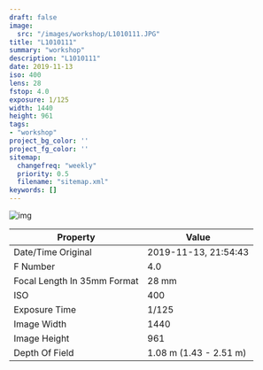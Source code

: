 ```yaml
---
draft: false
image:
  src: "/images/workshop/L1010111.JPG"
title: "L1010111"
summary: "workshop"
description: "L1010111"
date: 2019-11-13
iso: 400
lens: 28
fstop: 4.0
exposure: 1/125
width: 1440
height: 961
tags:
- "workshop"
project_bg_color: ''
project_fg_color: ''
sitemap:
  changefreq: "weekly"
  priority: 0.5
  filename: "sitemap.xml"
keywords: []
---
```


![img](/images/workshop/L1010111.JPG)


Property | Value
---------|------
Date/Time Original              | 2019-11-13, 21:54:43
F Number                        | 4.0
Focal Length In 35mm Format     | 28 mm
ISO                             | 400
Exposure Time                   | 1/125
Image Width                     | 1440
Image Height                    | 961
Depth Of Field                  | 1.08 m (1.43 - 2.51 m)
